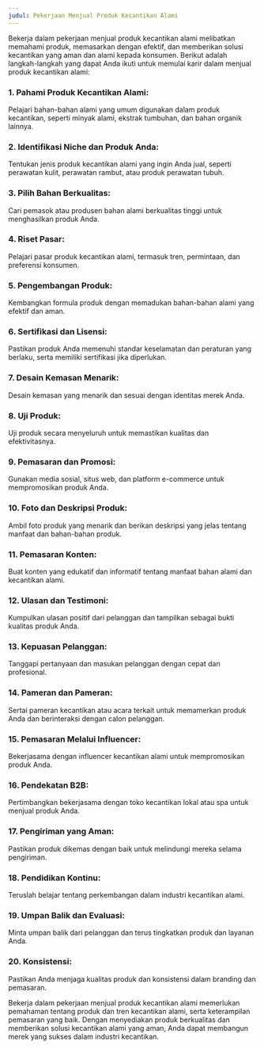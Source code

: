 ```yaml
---
judul: Pekerjaan Menjual Produk Kecantikan Alami
---
```


Bekerja dalam pekerjaan menjual produk kecantikan alami melibatkan memahami produk, memasarkan dengan efektif, dan memberikan solusi kecantikan yang aman dan alami kepada konsumen. Berikut adalah langkah-langkah yang dapat Anda ikuti untuk memulai karir dalam menjual produk kecantikan alami:

### 1. **Pahami Produk Kecantikan Alami:**

Pelajari bahan-bahan alami yang umum digunakan dalam produk kecantikan, seperti minyak alami, ekstrak tumbuhan, dan bahan organik lainnya.

### 2. **Identifikasi Niche dan Produk Anda:**

Tentukan jenis produk kecantikan alami yang ingin Anda jual, seperti perawatan kulit, perawatan rambut, atau produk perawatan tubuh.

### 3. **Pilih Bahan Berkualitas:**

Cari pemasok atau produsen bahan alami berkualitas tinggi untuk menghasilkan produk Anda.

### 4. **Riset Pasar:**

Pelajari pasar produk kecantikan alami, termasuk tren, permintaan, dan preferensi konsumen.

### 5. **Pengembangan Produk:**

Kembangkan formula produk dengan memadukan bahan-bahan alami yang efektif dan aman.

### 6. **Sertifikasi dan Lisensi:**

Pastikan produk Anda memenuhi standar keselamatan dan peraturan yang berlaku, serta memiliki sertifikasi jika diperlukan.

### 7. **Desain Kemasan Menarik:**

Desain kemasan yang menarik dan sesuai dengan identitas merek Anda.

### 8. **Uji Produk:**

Uji produk secara menyeluruh untuk memastikan kualitas dan efektivitasnya.

### 9. **Pemasaran dan Promosi:**

Gunakan media sosial, situs web, dan platform e-commerce untuk mempromosikan produk Anda.

### 10. **Foto dan Deskripsi Produk:**

Ambil foto produk yang menarik dan berikan deskripsi yang jelas tentang manfaat dan bahan-bahan produk.

### 11. **Pemasaran Konten:**

Buat konten yang edukatif dan informatif tentang manfaat bahan alami dan kecantikan alami.

### 12. **Ulasan dan Testimoni:**

Kumpulkan ulasan positif dari pelanggan dan tampilkan sebagai bukti kualitas produk Anda.

### 13. **Kepuasan Pelanggan:**

Tanggapi pertanyaan dan masukan pelanggan dengan cepat dan profesional.

### 14. **Pameran dan Pameran:**

Sertai pameran kecantikan atau acara terkait untuk memamerkan produk Anda dan berinteraksi dengan calon pelanggan.

### 15. **Pemasaran Melalui Influencer:**

Bekerjasama dengan influencer kecantikan alami untuk mempromosikan produk Anda.

### 16. **Pendekatan B2B:**

Pertimbangkan bekerjasama dengan toko kecantikan lokal atau spa untuk menjual produk Anda.

### 17. **Pengiriman yang Aman:**

Pastikan produk dikemas dengan baik untuk melindungi mereka selama pengiriman.

### 18. **Pendidikan Kontinu:**

Teruslah belajar tentang perkembangan dalam industri kecantikan alami.

### 19. **Umpan Balik dan Evaluasi:**

Minta umpan balik dari pelanggan dan terus tingkatkan produk dan layanan Anda.

### 20. **Konsistensi:**

Pastikan Anda menjaga kualitas produk dan konsistensi dalam branding dan pemasaran.

Bekerja dalam pekerjaan menjual produk kecantikan alami memerlukan pemahaman tentang produk dan tren kecantikan alami, serta keterampilan pemasaran yang baik. Dengan menyediakan produk berkualitas dan memberikan solusi kecantikan alami yang aman, Anda dapat membangun merek yang sukses dalam industri kecantikan.
